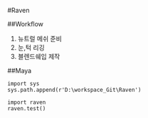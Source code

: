 #Raven

##Workflow

1. 뉴트럴 메쉬 준비
2. 눈,턱 리깅
2. 블렌드쉐입 제작

##Maya
```
import sys
sys.path.append(r'D:\workspace_Git\Raven')

import raven
raven.test()
```
